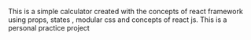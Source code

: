 This is a simple calculator created with the concepts of react framework using props, states , modular css and concepts of react js.
This is a personal practice project 
